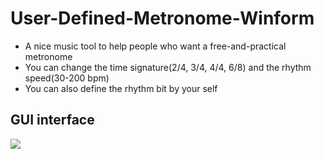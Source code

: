 # User-Defined-Metronome-Winform
- A nice music tool to help people who want a free-and-practical metronome
- You can change the time signature(2/4, 3/4, 4/4, 6/8) and the rhythm speed(30-200 bpm)
- You can also define the rhythm bit by your self
## GUI interface
![](https://i.imgur.com/Twhwal8.jpg)
